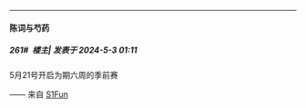 ﻿
*****

####  陈词与芍药  
##### 261#         楼主| 发表于 2024-5-3 01:11

5月21号开启为期六周的季前赛

—— 来自 [S1Fun](https://s1fun.koalcat.com)

